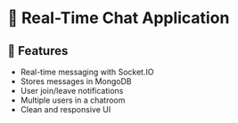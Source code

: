 # 💬 Real-Time Chat Application


## 🚀 Features

- Real-time messaging with Socket.IO
- Stores messages in MongoDB
- User join/leave notifications
- Multiple users in a chatroom
- Clean and responsive UI
